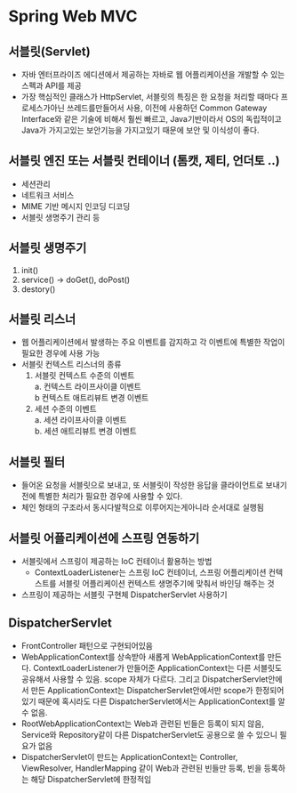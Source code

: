 # Spring Web MVC 

## 서블릿(Servlet)
- 자바 엔터프라이즈 에디션에서 제공하는 자바로 웹 어플리케이션을 개발할 수 있는 스펙과 API를 제공
- 가장 핵심적인 클래스가 HttpServlet, 서블릿의 특징은 한 요청을 처리할 때마다 프로세스가아닌 쓰레드를만들어서 사용, 이전에 사용하던 Common Gateway Interface와 같은 기술에 비해서 훨씬 빠르고, Java기반이라서 OS의 독립적이고 Java가 가지고있는 보안기능을 가지고있기 때문에 보안 및 이식성이 좋다.

## 서블릿 엔진 또는 서블릿 컨테이너 (톰캣, 제티, 언더토 ..)
- 세션관리
- 네트워크 서비스
- MIME 기반 메시지 인코딩 디코딩
- 서블릿 생명주기 관리 등

## 서블릿 생명주기
1. init()
2. service() -> doGet(), doPost()
3. destory()

## 서블릿 리스너
 - 웹 어플리케이션에서 발생하는 주요 이벤트를 감지하고 각 이벤트에 특별한 작업이 필요한 경우에 사용 가능
 - 서블릿 컨텍스트 리스너의 종류 
   1. 서블릿 컨텍스트 수준의 이벤트  
     a. 컨텍스트 라이프사이클 이벤트  
     b 컨텍스트 애트리뷰트 변경 이벤트  
   2. 세션 수준의 이벤트  
     a. 세션 라이프사이클 이벤트  
     b. 세션 애트리뷰트 변경 이벤트  
   
## 서블릿 필터
- 들어온 요청을 서블릿으로 보내고, 또 서블릿이 작성한 응답을 클라이언트로 보내기 전에 특별한 처리가 필요한 경우에 사용할 수 있다.
- 체인 형태의 구조라서 동시다발적으로 이루어지는게아니라 순서대로 실행됨

## 서블릿 어플리케이션에 스프링 연동하기
- 서블릿에서 스프링이 제공하는 IoC 컨테이너 활용하는 방법
  - ContextLoaderListener는 스프링 IoC 컨테이너, 스프링 어플리케이션 컨텍스트를 서블릿 어플리케이션 컨텍스트 생명주기에 맞춰서 바인딩 해주는 것
- 스프링이 제공하는 서블릿 구현체 DispatcherServlet 사용하기  

## DispatcherServlet
- FrontController 패턴으로 구현되어있음
- WebApplicationContext를 상속받아 새롭게 WebApplicationContext를 만든다. ContextLoaderListener가 만들어준 ApplicationContext는 다른 서블릿도 공유해서 사용할 수 있음. scope 자체가 다르다. 그리고 DispatcherServlet안에서 만든 ApplicationContext는 DispatcherServlet안에서만 scope가 한정되어있기 때문에 혹시라도 다른 DispatcherServlet에서는 ApplicationContext를 알 수 없음.
- RootWebApplicationContext는 Web과 관련된 빈들은 등록이 되지 않음, Service와 Repository같이 다른 DispatcherServlet도 공용으로 쓸 수 있으니 필요가 없음
- DispatcherServlet이 만드는 ApplicationContext는 Controller, ViewResolver, HandlerMapping 같이 Web과 관련된 빈들만 등록, 빈을 등록하는 해당 DispatcherServlet에 한정적임

